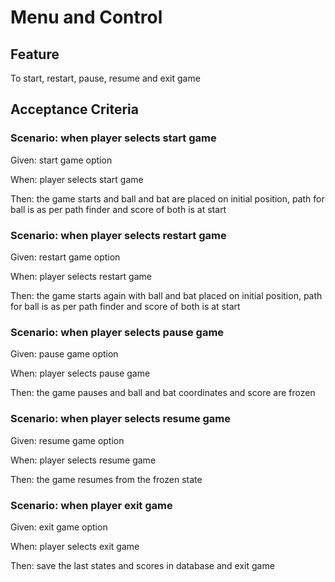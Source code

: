 # Menu and Control

## Feature

To start, restart, pause, resume and exit game

## Acceptance Criteria

### Scenario: when player selects start game

Given: start game option

When: player selects start game

Then: the game starts and ball and bat are placed
on initial position, path for ball is as per
path finder and score of both is at start

### Scenario: when player selects restart game

Given: restart game option

When: player selects restart game

Then: the game starts again with ball and bat
placed on initial position,
path for ball is as per path finder
and score of both is at start

### Scenario: when player selects pause game

Given: pause game option

When: player selects pause game

Then: the game pauses and ball and bat coordinates
and score are frozen

### Scenario: when player selects resume game

Given: resume game option

When: player selects resume game

Then: the game resumes from the frozen state

### Scenario: when player exit game

Given: exit game option

When: player selects exit game

Then: save the last states and scores in database
and exit game
